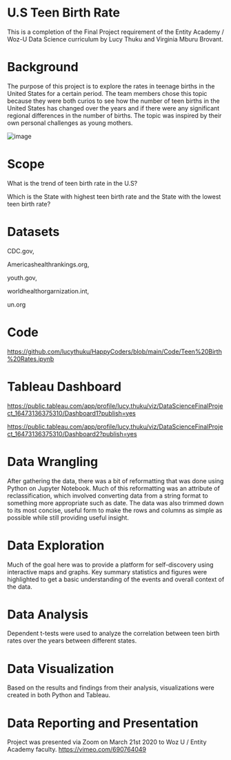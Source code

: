 # U.S Teen Birth Rate 

This is a completion of the Final Project requirement of the Entity Academy / Woz-U Data Science curriculum by Lucy Thuku and Virginia Mburu Brovant.

# Background

The purpose of this project is to explore the rates in teenage births in the United States for a certain period.
The team members chose this topic because they were both curios to see how the number of teen births in the United States has changed over the years and if there were any significant regional differences in the number of births. The topic was inspired by their own personal challenges as young mothers.

![image](https://user-images.githubusercontent.com/95771982/159148667-2bafe6ab-430a-4394-9acb-c55c1730a49d.png)

# Scope
What is the trend of teen birth rate in the U.S?


Which is the State with highest teen birth rate and the State with the lowest teen birth rate?

# Datasets

CDC.gov, 

Americashealthrankings.org, 

youth.gov, 

worldhealthorgarnization.int,

un.org

# Code

https://github.com/lucythuku/HappyCoders/blob/main/Code/Teen%20Birth%20Rates.ipynb

# Tableau Dashboard

https://public.tableau.com/app/profile/lucy.thuku/viz/DataScienceFinalProject_16473136375310/Dashboard1?publish=yes

https://public.tableau.com/app/profile/lucy.thuku/viz/DataScienceFinalProject_16473136375310/Dashboard2?publish=yes

# Data Wrangling

After gathering the data, there was a bit of reformatting that was done using Python on Jupyter Notebook. Much of this reformatting was an attribute of reclassification, which involved converting data from a string format to something more appropriate such as date. The data was also trimmed down to its most concise, useful form to make the rows and columns as simple as possible while still providing useful insight.

# Data Exploration

Much of the goal here was to provide a platform for self-discovery using interactive maps and graphs. Key summary statistics and figures were highlighted to get a basic understanding of the events and overall context of the data.

# Data Analysis

Dependent t-tests were used to analyze the correlation between teen birth rates over the years between different states.

# Data Visualization

Based on the results and findings from their analysis, visualizations were created in both Python and Tableau.

# Data Reporting and Presentation

Project was presented via Zoom on March 21st 2020 to Woz U / Entity Academy faculty.
https://vimeo.com/690764049







